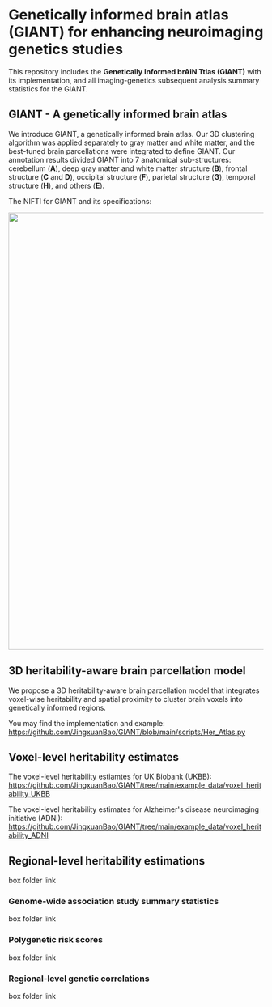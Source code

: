 # Genetically informed brain atlas (GIANT) for enhancing neuroimaging genetics studies

This repository includes the **Genetically Informed brAiN Ttlas (GIANT)** with its implementation, and all imaging-genetics subsequent analysis summary statistics for the GIANT. 

## GIANT - A genetically informed brain atlas

We introduce GIANT, a genetically informed brain atlas. Our 3D clustering algorithm was applied separately to gray matter and white matter, and the best-tuned brain parcellations were integrated to define GIANT.  Our annotation results divided GIANT into 7 anatomical sub-structures: cerebellum (**A**), deep gray matter and white matter structure (**B**), frontal structure (**C** and **D**), occipital structure (**F**), parietal structure (**G**), temporal structure (**H**), and others (**E**).  

The NIFTI for GIANT and its specifications:

<p>
	<img src="figures/Annotation_1_8.png" width="864">
</p>

## 3D heritability-aware brain parcellation model

We propose a 3D heritability-aware brain parcellation model that integrates voxel-wise heritability and spatial proximity to cluster brain voxels into genetically informed regions.

You may find the implementation and example: https://github.com/JingxuanBao/GIANT/blob/main/scripts/Her_Atlas.py

## Voxel-level heritability estimates

The voxel-level heritability estiamtes for UK Biobank (UKBB): https://github.com/JingxuanBao/GIANT/tree/main/example_data/voxel_heritability_UKBB

The voxel-level heritability estimates for Alzheimer's disease neuroimaging initiative (ADNI): https://github.com/JingxuanBao/GIANT/tree/main/example_data/voxel_heritability_ADNI

## Regional-level heritability estimations

box folder link

### Genome-wide association study summary statistics

box folder link

### Polygenetic risk scores

box folder link

### Regional-level genetic correlations

box folder link
